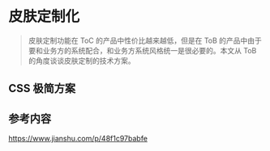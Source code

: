 # 皮肤定制化

> 皮肤定制功能在 ToC 的产品中性价比越来越低，但是在 ToB 的产品中由于要和业务方的系统配合，和业务方系统风格统一是很必要的。本文从 ToB 的角度谈谈皮肤定制的技术方案。

## CSS 极简方案






## 参考内容

https://www.jianshu.com/p/48f1c97babfe
